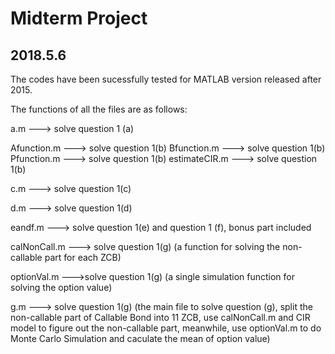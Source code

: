 # Midterm Project
## 2018.5.6

The codes have been sucessfully tested for MATLAB version released after 2015.

The functions of all the files are as follows:

a.m               ———> solve question 1 (a)

Afunction.m  ———> solve question 1(b)
Bfunction.m  ———> solve question 1(b)
Pfunction.m  ———> solve question 1(b)
estimateCIR.m  ———> solve question 1(b)

c.m  ———> solve question 1(c)

d.m  ———> solve question 1(d)

eandf.m  ———> solve question 1(e) and question 1 (f), bonus part included

calNonCall.m  ———> solve question 1(g)     (a function for solving the non-callable part for each ZCB)

optionVal.m ———>solve question 1(g)     (a single simulation function for solving the option value)

g.m ———> solve question 1(g)    (the main file to solve question (g), split the non-callable part of Callable Bond into 11 ZCB, use calNonCall.m and CIR model to figure out the non-callable part, meanwhile, use optionVal.m to do Monte Carlo Simulation and caculate the mean of option value)


